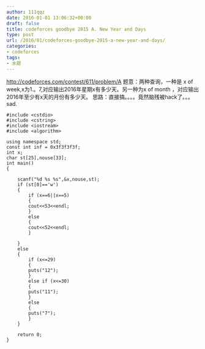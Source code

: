 ```yaml
---
author: 111qqz
date: 2016-01-01 13:06:32+00:00
draft: false
title: codeforces goodbye 2015 A. New Year and Days
type: post
url: /2016/01/codeforces-goodbye-2015-a-new-year-and-days/
categories:
- codeforces
tags:
- 水题
---
```


http://codeforces.com/contest/611/problem/A
题意：两种查询，一种是 x of week,x为1.。7,对应输出2016年星期x有多少天。另一种为x of month ，对应输出2016年至少有x天的月份有多少天。
思路：直接搞。。。。竟然脑残被hack了。。。sad.
 

    
    
    #include <cstdio>
    #include <cstring>
    #include <iostream>
    #include <algorithm>
    
    using namespace std;
    const int inf = 0x3f3f3f3f;
    int x;
    char st[25],nouse[33];
    int main()
    {
    	
    	scanf("%d %s %s",&x,nouse,st);
    	if (st[0]=='w')
    	{
    	    if (x==6||x==5)
    	    {
    		cout<<53<<endl;
    	    }
    	    else
    	    {
    		cout<<52<<endl;
    	    }
    
    	}
    	else
    	{
    	    if (x<=29)
    	    {
    		puts("12");
    	    }
    	    else if (x<=30)
    	    {
    		puts("11");
    	    }
    	    else
    	    {
    		puts("7");
    	    }
    	}
    
        return 0;
    }
    



